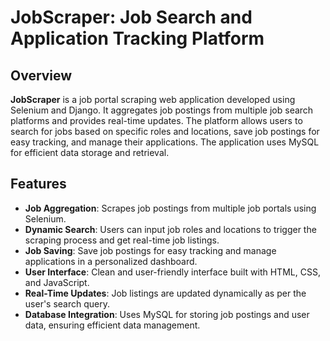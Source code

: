 # JobScraper: Job Search and Application Tracking Platform

## Overview

**JobScraper** is a job portal scraping web application developed using Selenium and Django. It aggregates job postings from multiple job search platforms and provides real-time updates. The platform allows users to search for jobs based on specific roles and locations, save job postings for easy tracking, and manage their applications. The application uses MySQL for efficient data storage and retrieval.

## Features

- **Job Aggregation**: Scrapes job postings from multiple job portals using Selenium.
- **Dynamic Search**: Users can input job roles and locations to trigger the scraping process and get real-time job listings.
- **Job Saving**: Save job postings for easy tracking and manage applications in a personalized dashboard.
- **User Interface**: Clean and user-friendly interface built with HTML, CSS, and JavaScript.
- **Real-Time Updates**: Job listings are updated dynamically as per the user's search query.
- **Database Integration**: Uses MySQL for storing job postings and user data, ensuring efficient data management.
